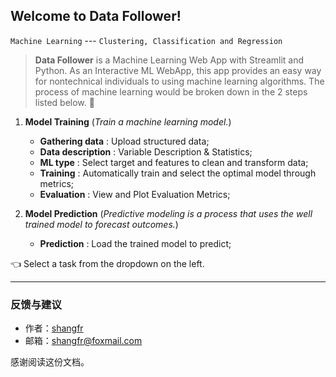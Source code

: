 ## Welcome to Data Follower!

 `Machine Learning` --- `Clustering, Classification and Regression`

> **Data Follower** is a Machine Learning Web App with Streamlit and Python.
> As an Interactive ML WebApp, this app provides an easy way for nontechnical individuals to using machine learning algorithms.  The process of machine learning would be broken down in the 2 steps listed below. 👋

1. **Model Training** (*Train a machine learning model.*)
	- **Gathering data** : Upload structured data;
	- **Data description** : Variable Description & Statistics;
	- **ML type** : Select target and features to clean and transform data;
	- **Training** : Automatically train and select the optimal model through metrics;
	- **Evaluation** : View and Plot Evaluation Metrics;

2. **Model Prediction** (*Predictive modeling is a process that uses the well trained model to forecast outcomes.*)
	- **Prediction** : Load the trained model to predict;


👈 Select a task from the dropdown on the left.

---------

### 反馈与建议

- 作者：[shangfr](https://shangfr.site)
- 邮箱：<shangfr@foxmail.com>

感谢阅读这份文档。
